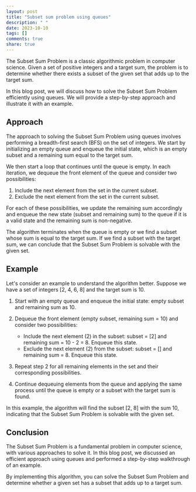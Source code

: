 ```yaml
---
layout: post
title: "Subset sum problem using queues"
description: " "
date: 2023-10-10
tags: []
comments: true
share: true
---
```


The Subset Sum Problem is a classic algorithmic problem in computer science. Given a set of positive integers and a target sum, the problem is to determine whether there exists a subset of the given set that adds up to the target sum.

In this blog post, we will discuss how to solve the Subset Sum Problem efficiently using queues. We will provide a step-by-step approach and illustrate it with an example.

## Approach

The approach to solving the Subset Sum Problem using queues involves performing a breadth-first search (BFS) on the set of integers. We start by initializing an empty queue and enqueue the initial state, which is an empty subset and a remaining sum equal to the target sum.

We then start a loop that continues until the queue is empty. In each iteration, we dequeue the front element of the queue and consider two possibilities:

1. Include the next element from the set in the current subset.
2. Exclude the next element from the set in the current subset.

For each of these possibilities, we update the remaining sum accordingly and enqueue the new state (subset and remaining sum) to the queue if it is a valid state and the remaining sum is non-negative.

The algorithm terminates when the queue is empty or we find a subset whose sum is equal to the target sum. If we find a subset with the target sum, we can conclude that the Subset Sum Problem is solvable with the given set.

## Example

Let's consider an example to understand the algorithm better. Suppose we have a set of integers [2, 4, 6, 8] and the target sum is 10.

1. Start with an empty queue and enqueue the initial state: empty subset and remaining sum as 10.

2. Dequeue the front element (empty subset, remaining sum = 10) and consider two possibilities:
   - Include the next element (2) in the subset: subset = [2] and remaining sum = 10 - 2 = 8. Enqueue this state.
   - Exclude the next element (2) from the subset: subset = [] and remaining sum = 8. Enqueue this state.

3. Repeat step 2 for all remaining elements in the set and their corresponding possibilities.

4. Continue dequeuing elements from the queue and applying the same process until the queue is empty or a subset with the target sum is found.

In this example, the algorithm will find the subset [2, 8] with the sum 10, indicating that the Subset Sum Problem is solvable with the given set.

## Conclusion

The Subset Sum Problem is a fundamental problem in computer science, with various approaches to solve it. In this blog post, we discussed an efficient approach using queues and performed a step-by-step walkthrough of an example.

By implementing this algorithm, you can solve the Subset Sum Problem and determine whether a given set has a subset that adds up to a target sum.